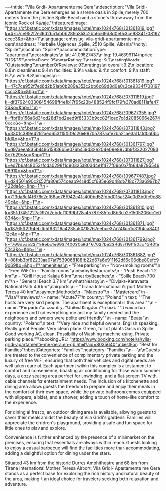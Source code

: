 ---\ntitle: "Vila Gridi- Apartamente me Qera"\ndescription: "Vila Gridi- Apartamente me Qera emerges as a serene oasis in Spille, merely 700 meters from the pristine Spille Beach and a stone's throw away from the iconic Rock of Kavaje."\nfeaturedImage: "https://cf.bstatic.com/xdata/images/hotel/max1024x768/301361819.jpg?k=47c7ce952f7ed6d2b51ab0b289a353c2bb6c69d8d0e0c3ce9334f708197cccc3&o=&hp=1"\nlanguage: en\nslug: vila-gridi-apartamente-me-qera\naddress: "Perballe Ugjences ,Spille, 2510 Spille, Albania"\ncity: "Spille"\nlocation: "Spille"\naccommodationType: "apartment"\ncoordinates:\n  lat: 41.09627437\n  lng: 19.46699114\nprice: "US$35"\npriceFrom: 35\nstarRating: 3\nrating: 9.2\nratingWords: "Outstanding"\nnumberOfReviews: 93\nratings:\n  overall: 9.2\n  location: 8.8\n  cleanliness: 9.4\n  facilities: 8.9\n  value: 9.4\n  comfort: 9.1\n  staff: 9.7\n  wifi: 8.8\nimages:\n  - "https://cf.bstatic.com/xdata/images/hotel/max1024x768/301361819.jpg?k=47c7ce952f7ed6d2b51ab0b289a353c2bb6c69d8d0e0c3ce9334f708197cccc3&o=&hp=1"\n  - "https://cf.bstatic.com/xdata/images/hotel/max1024x768/207311819.jpg?k=df3792403308454698ff4e1b17f65c23b488524f9fcf79fe370ad8111afe472d&o=&hp=1"\n  - "https://cf.bstatic.com/xdata/images/hotel/max1024x768/209677355.jpg?k=ffbf8b156a6d34cd28d7bd2eed9f85333b9cc82f1ced7c8d2085066e26746eec&o=&hp=1"\n  - "https://cf.bstatic.com/xdata/images/hotel/max1024x768/207311843.jpg?k=3301c389e4292aed653f15f5f9c26e9970a787aafe7ba2cae3a11afd0a0bcbfd&o=&hp=1"\n  - "https://cf.bstatic.com/xdata/images/hotel/max1024x768/301361797.jpg?k=d97aeea835b449515836b5e076b459d32e204e09e892db9f3320270938e7b29c&o=&hp=1"\n  - "https://cf.bstatic.com/xdata/images/hotel/max1024x768/207311827.jpg?k=ed7b6afc8053afcda0298f1d903253803d4e1f477f09b0b7fb64a8795546d891&o=&hp=1"\n  - "https://cf.bstatic.com/xdata/images/hotel/max1024x768/209677487.jpg?k=d24501e90c2052fa80e574ceab94a8d5cf685e69d48db718c773a6997b7422da&o=&hp=1"\n  - "https://cf.bstatic.com/xdata/images/hotel/max1024x768/207311813.jpg?k=713da8cf4f676c2cf66ac76f942c41c400bd52fdbd015a524c0d3b0fe9c8849c&o=&hp=1"\n  - "https://cf.bstatic.com/xdata/images/hotel/max1024x768/301361810.jpg?k=351d7451227a097d2ebdcf1099bf28a45787e85fcd8b3db2e1505206dc1e0834&o=&hp=1"\n  - "https://cf.bstatic.com/xdata/images/hotel/max1024x768/301361871.jpg?k=18765ff2f94ebdb5f93216a4235a50715767eebce37a246c51c3194ca840112c&o=&hp=1"\n  - "https://cf.bstatic.com/xdata/images/hotel/max1024x768/301361799.jpg?k=f769d5ab2271c8ebc1e693740030b9d467027be234d5c119ff50ac4240fe52c3&o=&hp=1"\n  - "https://cf.bstatic.com/xdata/images/hotel/max1024x768/301361882.jpg?k=88fbb3bf82230aa07af75390681881b22d67a6e911162d66c06dbe80efc99d69&o=&hp=1"\namenities:\n  - "Free parking"\n  - "Non-smoking rooms"\n  - "Free WiFi"\n  - "Family rooms"\nnearbyRestaurants:\n  - "Posh Beach 1.2 km"\n  - "Grill House Kalaja 6 km"\nnearbyBeaches:\n  - "Spille Beach 700 m"\n  - "General Beach 3.7 km"\nwhatsNearby:\n  - "Divjake-Karavasta National Park 4.6 km"\nairports:\n  - "Tirana International Airport Mother Teresa 40 km"\npaymentMethods:\n  - "Maestro"\n  - "Mastercard"\n  - "Visa"\nreviews:\n  - name: "Acute77"\n    country: "Poland"\n    text: "“The hosts are very kind people. The apartment is exceptional in this area.”"\n  - name: "Perparim"\n    country: "United Kingdom"\n    text: "“It was a fun experience and had everything me and my family needed and the neighbours and owners were polite and friendly”"\n  - name: "Beata"\n    country: "Poland"\n    text: "“Very nice and helpful owners, English speaking. Really great People!
Very clean place.
Green, full of plants Oasis in Spille.
Good working AC, clean.
Possibility of Washing machine using.
Private parking place.”"\nbookingURL: "https://www.booking.com/hotel/al/vila-gridi-apartamente-me-qera.en-gb.html?aid=8035640"\nbestFor: "Best for Families"\nbestCategories: "Families"\ncategory: "Families"\n---\n\nGuests are treated to the convenience of complimentary private parking and the luxury of free WiFi, ensuring that both their vehicles and digital needs are well taken care of. Each apartment within this complex is a testament to comfort and convenience, boasting air conditioning for those warm summer days, a cozy seating area perfect for unwinding, and a flat-screen TV with cable channels for entertainment needs. The inclusion of a kitchenette and dining area allows guests the freedom to prepare and enjoy their meals in the comfort of their own space, while the private bathroom comes equipped with slippers, a bidet, and a shower, adding a touch of home-like comfort to the experience.

For dining al fresco, an outdoor dining area is available, allowing guests to savor their meals amidst the beauty of Vila Gridi's gardens. Families will appreciate the children's playground, providing a safe and fun space for little ones to play and explore.

Convenience is further enhanced by the presence of a minimarket on the premises, ensuring that essentials are always within reach. Guests looking to enjoy a casual barbecue will find the facilities more than accommodating, adding a delightful option for dining under the stars.

Situated 43 km from the historic Durres Amphitheatre and 68 km from Tirana International Mother Teresa Airport, Vila Gridi- Apartamente me Qera stands as a perfect base for exploring the rich history and natural beauty of the area, making it an ideal choice for travelers seeking both relaxation and adventure.